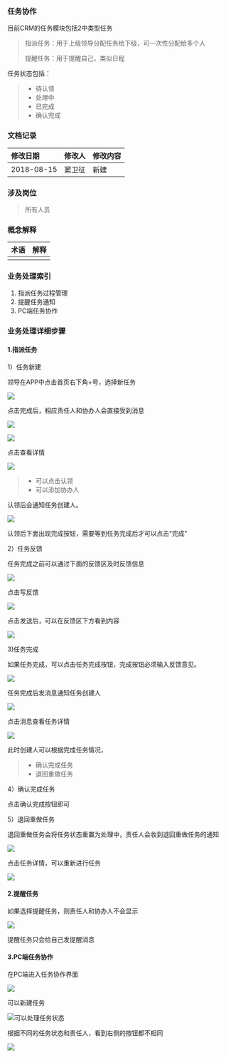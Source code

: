 ### 任务协作

目前CRM的任务模块包括2中类型任务

> 指派任务：用于上级领导分配任务给下级，可一次性分配给多个人
>
> 提醒任务：用于提醒自己，类似日程

任务状态包括：

> * 待认领
> * 处理中
> * 已完成
> * 确认完成

### 文档记录

| 修改日期 | 修改人 | 修改内容 |
| :--- | :--- | :--- |
| 2018-08-15 | 窦卫征 | 新建 |

### 涉及岗位

> 所有人员

### 概念解释

| 术语 | 解释 |
| :--- | :--- |
|  |  |

### 业务处理索引

1. 指派任务过程管理
2. 提醒任务通知
3. PC端任务协作

### 业务处理详细步骤

#### 1.指派任务

1）任务新建

领导在APP中点击首页右下角+号，选择新任务

![](/assets/appxjrwdetail222.png)

点击完成后，相应责任人和协办人会直接受到消息

![](/assets/sdxbrxx211.png)

![](/assets/apptsrwx112.png)

点击查看详情

![](/assets/rlrwjm212231.png)

> * 可以点击认领
> * 可以添加协办人

认领后会通知任务创建人。

![](/assets/rlrwzxd111.png)

认领后下面出现完成按钮，需要等到任务完成后才可以点击“完成”

2）任务反馈

任务完成之前可以通过下面的反馈区及时反馈信息

![](/assets/rwfktx11.png)

点击写反馈

![](/assets/xfknrbingfs.png)

点击发送后，可以在反馈区下方看到内容

![](/assets/rwfklb113241.png)

3\)任务完成

如果任务完成，可以点击任务完成按钮，完成按钮必须输入反馈意见。

![](/assets/rwwcxx11231.png)

任务完成后发消息通知任务创建人

![](/assets/rwwcfkdetail11.png)

点击消息查看任务详情

![](/assets/rwwcqr12311111.png)

此时创建人可以根据完成任务情况，

> * 确认完成任务
> * 退回重做任务

4）确认完成任务

点击确认完成按钮即可

5）退回重做任务

退回重做任务会将任务状态重置为处理中，责任人会收到退回重做任务的通知

![](/assets/thcztz11123.png)

点击任务详情，可以重新进行任务

![](/assets/zcjxrwcl1112.png)

#### 2.提醒任务

如果选择提醒任务，则责任人和协办人不会显示

![](/assets/apptxrwcjgl.png)

提醒任务只会给自己发提醒消息

#### 3.PC端任务协作

在PC端进入任务协作界面

![](/assets/pcrwxzlist11.png)

可以新建任务

![](/assets/pc111xrwxz.png)可以处理任务状态

根据不同的任务状态和责任人，看到右侧的按钮都不相同

![](/assets/pcdrwxzbtn111.png)


